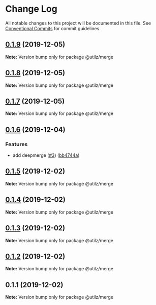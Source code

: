 # Change Log

All notable changes to this project will be documented in this file.
See [Conventional Commits](https://conventionalcommits.org) for commit guidelines.

## [0.1.9](https://github.com/devdigital/utilz/compare/@utilz/merge@0.1.8...@utilz/merge@0.1.9) (2019-12-05)

**Note:** Version bump only for package @utilz/merge





## [0.1.8](https://github.com/devdigital/utilz/compare/@utilz/merge@0.1.7...@utilz/merge@0.1.8) (2019-12-05)

**Note:** Version bump only for package @utilz/merge





## [0.1.7](https://github.com/devdigital/utilz/compare/@utilz/merge@0.1.6...@utilz/merge@0.1.7) (2019-12-05)

**Note:** Version bump only for package @utilz/merge





## [0.1.6](https://github.com/devdigital/utilz/compare/@utilz/merge@0.1.5...@utilz/merge@0.1.6) (2019-12-04)


### Features

* add deepmerge ([#3](https://github.com/devdigital/utilz/issues/3)) ([bb4744a](https://github.com/devdigital/utilz/commit/bb4744ac658a3ce60146dbce3b77c429f84e0312))





## [0.1.5](https://github.com/devdigital/utilz/compare/@utilz/merge@0.1.4...@utilz/merge@0.1.5) (2019-12-02)

**Note:** Version bump only for package @utilz/merge





## [0.1.4](https://github.com/devdigital/utilz/compare/@utilz/merge@0.1.3...@utilz/merge@0.1.4) (2019-12-02)

**Note:** Version bump only for package @utilz/merge





## [0.1.3](https://github.com/devdigital/utilz/compare/@utilz/merge@0.1.2...@utilz/merge@0.1.3) (2019-12-02)

**Note:** Version bump only for package @utilz/merge





## [0.1.2](https://github.com/devdigital/utilz/compare/@utilz/merge@0.1.1...@utilz/merge@0.1.2) (2019-12-02)

**Note:** Version bump only for package @utilz/merge





## 0.1.1 (2019-12-02)

**Note:** Version bump only for package @utilz/merge
